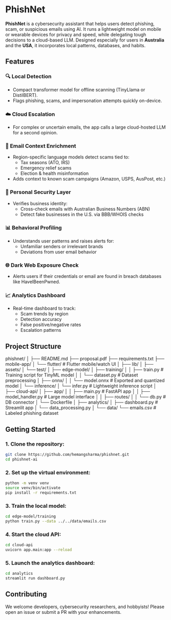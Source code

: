 # PhishNet

**PhishNet** is a cybersecurity assistant that helps users detect phishing, scam, or suspicious emails using AI. It runs a lightweight model on mobile or wearable devices for privacy and speed, while delegating tough decisions to a cloud-based LLM. Designed especially for users in **Australia** and the **USA**, it incorporates local patterns, databases, and habits.

## Features

### 🔍 Local Detection
- Compact transformer model for offline scanning (TinyLlama or DistilBERT).
- Flags phishing, scams, and impersonation attempts quickly on-device.

### ☁️ Cloud Escalation
- For complex or uncertain emails, the app calls a large cloud-hosted LLM for a second opinion.

### 🧠 Email Context Enrichment
- Region-specific language models detect scams tied to:
  - Tax seasons (ATO, IRS)
  - Emergency relief scams
  - Election & health misinformation
- Adds context to known scam campaigns (Amazon, USPS, AusPost, etc.)

### 🔐 Personal Security Layer
- Verifies business identity:
  - Cross-check emails with Australian Business Numbers (ABN)
  - Detect fake businesses in the U.S. via BBB/WHOIS checks

### 📊 Behavioral Profiling
- Understands user patterns and raises alerts for:
  - Unfamiliar senders or irrelevant brands
  - Deviations from user email behavior

### 🌐 Dark Web Exposure Check
- Alerts users if their credentials or email are found in breach databases like HaveIBeenPwned.

### 📈 Analytics Dashboard
- Real-time dashboard to track:
  - Scam trends by region
  - Detection accuracy
  - False positive/negative rates
  - Escalation patterns

## Project Structure

phishnet/
│
├── README.md
├── proposal.pdf
├── requirements.txt
├── mobile-app/
│   └── flutter/               # Flutter mobile/watch UI
│       ├── lib/
│       ├── assets/
│       └── test/
│
├── edge-model/
│   ├── training/
│   │   ├── train.py           # Training script for TinyML model
│   │   └── dataset.py         # Dataset preprocessing
│   ├── onnx/
│   │   └── model.onnx         # Exported and quantized model
│   └── inference/
│       └── infer.py           # Lightweight inference script
│
├── cloud-api/
│   ├── app/
│   │   ├── main.py            # FastAPI app
│   │   ├── model_handler.py   # Large model interface
│   │   ├── routes/
│   │   └── db.py              # DB connector
│   └── Dockerfile
│
├── analytics/
│   ├── dashboard.py           # Streamlit app
│   └── data_processing.py
│
└── data/
    └── emails.csv             # Labeled phishing dataset


## Getting Started

### 1. Clone the repository:
```bash
git clone https://github.com/hemangsharma/phishnet.git
cd phishnet-ai
```

### 2. Set up the virtual environment:
```bash
python -m venv venv
source venv/bin/activate
pip install -r requirements.txt
```
### 3. Train the local model:
```bash
cd edge-model/training
python train.py --data ../../data/emails.csv
```

### 4. Start the cloud API:
```bash
cd cloud-api
uvicorn app.main:app --reload
```
### 5. Launch the analytics dashboard:
```bash
cd analytics
streamlit run dashboard.py
```
## Contributing
We welcome developers, cybersecurity researchers, and hobbyists! Please open an issue or submit a PR with your enhancements.